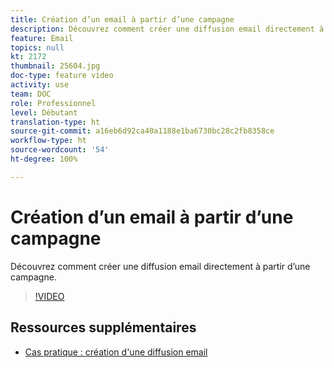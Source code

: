 ```yaml
---
title: Création d’un email à partir d’une campagne
description: Découvrez comment créer une diffusion email directement à partir d’une campagne.
feature: Email
topics: null
kt: 2172
thumbnail: 25604.jpg
doc-type: feature video
activity: use
team: DOC
role: Professionnel
level: Débutant
translation-type: ht
source-git-commit: a16eb6d92ca40a1188e1ba6730bc28c2fb8358ce
workflow-type: ht
source-wordcount: '54'
ht-degree: 100%

---
```



# Création d’un email à partir d’une campagne

Découvrez comment créer une diffusion email directement à partir d’une campagne.

>[!VIDEO](https://video.tv.adobe.com/v/25604?quality=12)

## Ressources supplémentaires

* [Cas pratique : création d&#39;une diffusion email](https://experienceleague.adobe.com/docs/campaign-classic/using/designing-content/editing-html-content/use-case--creating-an-email-delivery.html?lang=fr#designing-content)
